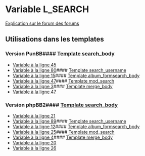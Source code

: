 # Variable L_SEARCH
[Explication sur le forum des forums](http://forum.forumactif.com/t294113-listing-des-variables#L_SEARCH)
## Utilisations dans les templates
### Version PunBB#### [Template search_body](punbb/search_body.md)
* [Variable à la ligne 45](../punbb/search_body.tpl#L45)
* [Variable à la ligne 80](../punbb/search_body.tpl#L80)#### [Template search_username](punbb/search_username.md)
* [Variable à la ligne 15](../punbb/search_username.tpl#L15)#### [Template album_formsearch_body](punbb/album_formsearch_body.md)
* [Variable à la ligne 47](../punbb/album_formsearch_body.tpl#L47)#### [Template mod_search](punbb/mod_search.md)
* [Variable à la ligne 3](../punbb/mod_search.tpl#L3)#### [Template merge_body](punbb/merge_body.md)
* [Variable à la ligne 47](../punbb/merge_body.tpl#L47)
### Version phpBB2#### [Template search_body](subsilver/search_body.md)
* [Variable à la ligne 21](../subsilver/search_body.tpl#L21)
* [Variable à la ligne 89](../subsilver/search_body.tpl#L89)#### [Template search_username](subsilver/search_username.md)
* [Variable à la ligne 12](../subsilver/search_username.tpl#L12)#### [Template album_formsearch_body](subsilver/album_formsearch_body.md)
* [Variable à la ligne 25](../subsilver/album_formsearch_body.tpl#L25)#### [Template mod_search](subsilver/mod_search.md)
* [Variable à la ligne 4](../subsilver/mod_search.tpl#L4)#### [Template merge_body](subsilver/merge_body.md)
* [Variable à la ligne 20](../subsilver/merge_body.tpl#L20)
* [Variable à la ligne 26](../subsilver/merge_body.tpl#L26)
